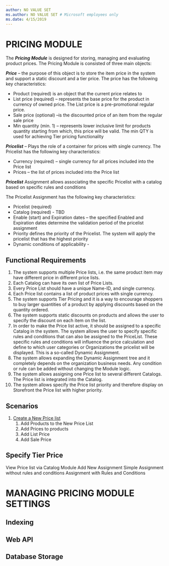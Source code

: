 ```yaml
---
author: NO VALUE SET
ms.author: NO VALUE SET # Microsoft employees only
ms.date: 4/15/2019
---
```

# PRICING MODULE

The ***Pricing Module*** is designed for storing, managing and evaluating product prices.
The Pricing Module is consisted of three main objects:

***Price*** – the purpose of this object is to store the item price in the system and support a static discount and a tier price. The price has the following key characteristics:

- Product (required) is an object that the current price relates to
- List price (required) – represents the base price for the product in currency of owned price. The List price is a pre-promotional regular price.  
- Sale price (optional) –is the discounted price of an item from the regular sale price
- Min quantity (min. 1) – represents lower inclusive limit for products quantity starting from which, this price will be valid. The min QTY is used for achieving Tier pricing functionality

***Pricelist*** – Plays the role of a container for prices with single currency. The Pricelist has the following key characteristics:

- Currency (required) – single currency for all prices included into the Price list  
- Prices – the list of prices included into the Price list  

***Pricelist*** Assignment allows associating the specific Pricelist with a catalog based on specific rules and conditions  

The Pricelist Assignment has the following key characteristics:

- Pricelist (required)  
- Catalog (required) - TBD
- Enable (start) and Expiration dates – the specified Enabled and Expiration dates determine the validation period of the pricelist assignment  
- Priority defines the priority of the Pricelist. The system will apply the pricelist that has the highest priority  
- Dynamic conditions of applicability -  

## Functional Requirements  

1. The system supports multiple Price lists, i.e. the same product item may have different price in different price lists.
1. Each Catalog can have its own list of Price Lists.
1. Every Price  List should have a unique Name-ID, and single currency.
1. Each Price list contains a list of product prices with single currency.
1. The system supports Tier Pricing and it is a way to encourage shoppers to buy larger quantities of a product by applying discounts based on the quantity ordered.
1. The system supports static discounts on products and allows the user to specify the discount on each item on the list.
1. In order to make the Price list active, it should be assigned to a specific Catalog in the system. The system allows the user to specify specific rules and conditions that can also be assigned to the PriceList. These specific rules and conditions will influence the price calculation and define to which user categories or Organizations the pricelist will be displayed. This is a so-called Dynamic Assignment.
1. The system allows expanding the Dynamic Assignment tree and it completely depends on the organization business needs. Any condition or rule can be added without changing the Module logic.
1. The system allows assigning one Price list to several different Catalogs. The Price list is integrated into the Catalog.
1. The system allows specify the Price list priority and therefore display on Storefront the Price list with higher priority.

## Scenarios  

1. [Create a New Price list](/Docs/create-new-price-list.md)
    1. Add Products to the New Price List
    1. Add Prices to products
    1. Add List Price
    1. Add Sale Price

## Specify Tier Price

View Price list via Catalog Module 
Add New Assignment 
Simple Assignment without rules and conditions 
Assignment with Rules and Conditions

# MANAGING PRICING MODULE SETTINGS

## Indexing

## Web API

## Database Storage
